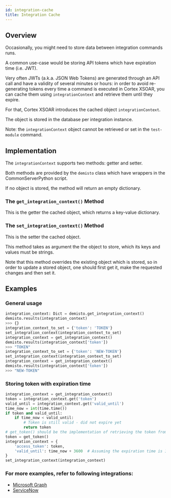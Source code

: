 ```yaml
---
id: integration-cache
title: Integration Cache
---
```


## Overview

Occasionally, you might need to store data between integration commands runs.

A common use-case would be storing API tokens which have expiration time (i.e. JWT). 

Very often JWTs (a.k.a. JSON Web Tokens) are generated through an API call and have a validity of several minutes or hours: in order to avoid re-generating tokens every time a command is executed in Cortex XSOAR, you can cache them using `integrationContext` and retrieve them until they expire.

For that, Cortex XSOAR introduces the cached object `integrationContext`.

The object is stored in the database per integration instance.

Note: the `integrationContext` object cannot be retrieved or set in the `test-module` command.

## Implementation

The `integrationContext` supports two methods: getter and setter.

Both methods are provided by the `demisto` class which have wrappers in the CommonServerPython script.

If no object is stored, the method will return an empty dictionary.

### The `get_integration_context()` Method
This is the getter the cached object, which returns a key-value dictionary.

### The `set_integration_context()` Method
This is the setter the cached object.

This method takes as argument the the object to store, which its keys and values must be strings.

Note that this method overrides the existing object which is stored, so in order to update a stored object, one should first get it, make the requested changes and then set it.


## Examples

### General usage
```python
integration_context: Dict = demisto.get_integration_context()
demisto.results(integration_context)
>>> {}
integration_context_to_set = {'token': 'TOKEN'}
set_integration_context(integration_context_to_set)
integration_context = get_integration_context()
demisto.results(integration_context['token'])
>>> "TOKEN"
integration_context_to_set = {'token': 'NEW-TOKEN'}
set_integration_context(integration_context_to_set)
integration_context = get_integration_context()
demisto.results(integration_context['token'])
>>> "NEW-TOKEN"
```

### Storing token with expiration time
```python
integration_context = get_integration_context()
token = integration_context.get('token')
valid_until = integration_context.get('valid_until')
time_now = int(time.time())
if token and valid_until:
    if time_now < valid_until:
        # Token is still valid - did not expire yet
        return token
# get_token() should be the implementation of retrieving the token from the API 
token = get_token()
integration_context = {
    'access_token': token,
    'valid_until': time_now + 3600  # Assuming the expiration time is 1 hour
}
set_integration_context(integration_context)
```

### For more examples, refer to following integrations:
 - [Microsoft Graph](https://github.com/demisto/content/blob/master/Packs/ApiModules/Scripts/MicrosoftApiModule/MicrosoftApiModule.py)
 - [ServiceNow](https://github.com/demisto/content/blob/master/Packs/ApiModules/Scripts/ServiceNowApiModule/ServiceNowApiModule.py) 
